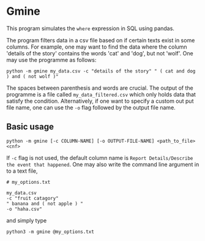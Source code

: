 # Gmine
This program simulates the `where` expression in SQL using pandas.

The program filters data in a csv file based on if certain texts exist in some columns.
For example, one may want to find the data where the column 'details of the story' contains the words 'cat' and 'dog', but not 'wolf'.
One may use the programme as follows:

    python -m gmine my_data.csv -c "details of the story" " ( cat and dog ) and ( not wolf )"

The spaces between parenthesis and words are crucial.
The output of the programme is a file called `my_data_filtered.csv` which only holds data that satisfy the condition.
Alternatively, if one want to specify a custom out put file name, one can use the `-o` flag followed by the output file name.
## Basic usage
    python -m gmine [-c COLUMN-NAME] [-o OUTPUT-FILE-NAME] <path_to_file> <cnf> 

If `-c` flag is not used, the default column name is `Report Details/Describe the event that happened`.
One may also write the command line argument in to a text file,

```text
# my_options.txt

my_data.csv
-c "fruit catagory"
" banana and ( not apple ) "
-o "haha.csv"
```

and simply type

    python3 -m gmine @my_options.txt




    


    